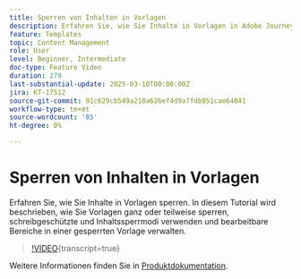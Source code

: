 ```yaml
---
title: Sperren von Inhalten in Vorlagen
description: Erfahren Sie, wie Sie Inhalte in Vorlagen in Adobe Journey Optimizer (AJO) sperren. In diesem Tutorial wird beschrieben, wie Sie Vorlagen ganz oder teilweise sperren, schreibgeschützte und Inhaltssperrmodi verwenden und bearbeitbare Bereiche in einer gesperrten Vorlage verwalten.
feature: Templates
topic: Content Management
role: User
level: Beginner, Intermediate
doc-type: Feature Video
duration: 279
last-substantial-update: 2025-03-10T00:00:00Z
jira: KT-17512
source-git-commit: 91c629cb549a210a626ef4d9a7fdb851cae64041
workflow-type: tm+mt
source-wordcount: '85'
ht-degree: 0%

---
```



# Sperren von Inhalten in Vorlagen

Erfahren Sie, wie Sie Inhalte in Vorlagen sperren. In diesem Tutorial wird beschrieben, wie Sie Vorlagen ganz oder teilweise sperren, schreibgeschützte und Inhaltssperrmodi verwenden und bearbeitbare Bereiche in einer gesperrten Vorlage verwalten.

>[!VIDEO](https://video.tv.adobe.com/v/3451591/?learn=on&enablevpops){transcript=true}

Weitere Informationen finden Sie in [Produktdokumentation](https://experienceleague.adobe.com/en/docs/journey-optimizer/using/content-management/content-templates/content-locking).
